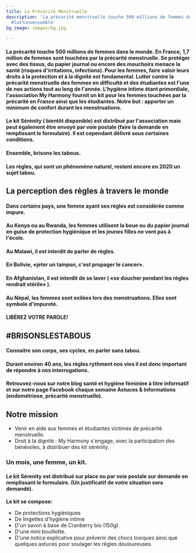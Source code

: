 ```yaml
---
title: La Précarité Menstruelle
description: 'La précarité menstruelle touche 500 millions de femmes dans le monde.
  #luttonsensemble'
bg_image: images/bg.jpg

---
```

#### La précarité touche 500 millions de femmes dans le monde. En France, 1,7 million de femmes sont touchées par la précarité menstruelle. Se protéger avec des tissus, du papier journal ou encore des mouchoirs menace la santé (risques d'irritations, infections). Pour les femmes, faire valoir leurs droits à la protection et à la dignité est fondamental. Lutter contre la précarité menstruelle des femmes en difficulté et des étudiantes est l'une de nos actions tout au long de l'année. L'hygiène intime étant primordiale, l'association My Harmony fournit un kit pour les femmes touchées par la précarité en France ainsi que les étudiantes. Notre but : apporter un minimum de confort durant les menstruations.

#### Le kit Sérénity ( bientôt disponible) est distribué par l'association mais peut également être envoyé par voie postale (faire la demande en remplissant le formulaire). Il est cependant délivré sous certaines conditions.

#### Ensemble, brisons les tabous.

#### Les règles, qui sont un phénomène naturel, restent encore en 2020 un sujet tabou.

## La perception des règles à travers le monde

#### Dans certains pays, une femme ayant ses règles est considérée comme impure.

#### Au Kenya ou au Rwanda, les femmes utilisent la boue ou du papier journal en guise de protection hygiénique et les jeunes filles ne vont pas à l'école.

#### Au Malawi, il est interdit de parler de règles.

#### En Bolivie, «jeter un tampon, c'est propager le cancer».

#### En Afghanistan, il est interdit de se laver ( «se doucher pendant les règles rendrait stérile» ).

#### Au Népal, les femmes sont exilées lors des menstruations. Elles sont symbole d'impureté.

#### LIBÉREZ VOTRE PAROLE!

## #BRISONSLESTABOUS

#### Connaitre son corps, ses cycles, en parler sans tabou.

#### Durant environ 40 ans, les règles rythment nos vies il est donc important de répondre à nos interrogations.

#### Retrouvez-nous sur notre blog santé et hygiène féminine à titre informatif et sur notre page Facebook chaque semaine Astuces & Informations (endométriose, précarité menstruelle).

## Notre mission

* Venir en aide aux femmes et étudiantes victimes de précarité menstruelle.
* Droit à la dignité : My Harmony s'engage, avec la participation des bénévoles, à distribuer des kit sérénity.

### Un mois, une femme, un kit.

#### Le kit Sérenity est distribué sur place ou par voie postale sur demande en remplissant le formulaire. (Un justificatif de votre situation sera demandé).

**Le kit se compose:**

* De protections hygiéniques
* De lingettes d'hygiène intime
* D'un savon à base de Cranberry bio (150g).
* D'une mini bouillotte.
* D'une notice explicative pour prévenir des chocs toxiques ainsi que quelques astuces pour soulager les règles douloureuses.